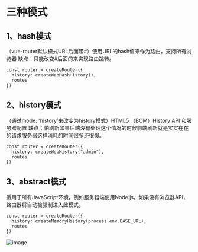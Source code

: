 # 三种模式
## 1、hash模式
（vue-router默认模式URL后面带#）使用URL的hash值来作为路由，支持所有浏览器 缺点：只能改变#后面的来实现路由跳转。

```
const router = createRouter({
  history: createWebHashHistory(),
  routes
})
```
## 2、history模式
（通过mode: 'history’来改变为history模式）HTML5 （BOM）History API 和服务器配置 缺点：怕刷新如果后端没有处理这个情况的时候前端刷新就是实实在在的请求服务器这样消耗的时间很多还很慢。

```
const router = createRouter({
  history: createWebHistory("admin"),
  routes
})
```
## 3、abstract模式
适用于所有JavaScript环境，例如服务器端使用Node.js。如果没有浏览器API，路由器将自动被强制进入此模式。

```
const router = createRouter({
  history: createMemoryHistory(process.env.BASE_URL),
  routes
})
```
![image](https://user-images.githubusercontent.com/7861157/121335088-ddc05900-c94c-11eb-914f-2cabd5de7206.png)
